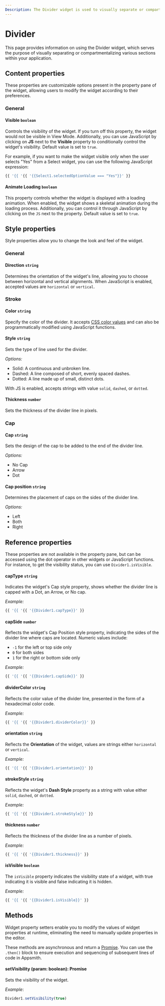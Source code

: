 ```yaml
---
Description: The Divider widget is used to visually separate or compartmentalise different parts of your application.
---
```

# Divider

This page provides information on using the Divider widget, which serves the purpose of visually separating or compartmentalizing various sections within your application.

## Content properties

These properties are customizable options present in the property pane of the widget, allowing users to modify the widget according to their preferences.


### General

#### Visible `boolean`

 

Controls the visibility of the widget. If you turn off this property, the widget would not be visible in View Mode. Additionally, you can use JavaScript by clicking on **JS** next to the **Visible** property to conditionally control the widget's visibility. Default value is set to `true`.

For example, if you want to make the widget visible only when the user selects "Yes" from a Select widget, you can use the following JavaScript expression: 
```js
{{ '{{ '{{ '{{Select1.selectedOptionValue === "Yes"}}' }}
```



</dd>

#### Animate Loading `boolean`


 

This property controls whether the widget is displayed with a loading animation. When enabled, the widget shows a skeletal animation during the loading process. Additionally, you can control it through JavaScript by clicking on the <code>JS</code> next to the property. Default value is set to `true`.

</dd>

## Style properties

Style properties allow you to change the look and feel of the widget.

### General

#### Direction `string` 

 

Determines the orientation of the widget's line, allowing you to choose between horizontal and vertical alignments. When JavaScript is enabled, accepted values are `horizontal` or `vertical`.

</dd>

### Stroke

#### Color `string`

 

Specify the color of the divider. It accepts [CSS color values](https://developer.mozilla.org/en-US/docs/Web/CSS/color) and can also be programmatically modified using JavaScript functions.


</dd>

#### Style `string`

 

Sets the type of line used for the divider.

*Options:*
* Solid: A continuous and unbroken line.
* Dashed: A line composed of short, evenly spaced dashes.
* Dotted: A line made up of small, distinct dots.

With JS is enabled, accepts strings with value `solid`, `dashed`, or `dotted`.


</dd>

#### Thickness `number` 


 

Sets the thickness of the divider line in pixels. 

</dd>

### Cap

#### Cap `string`

 

Sets the design of the cap to be added to the end of the divider line.

*Options:*
* No Cap
* Arrow
* Dot

</dd>

#### Cap position `string`

 

Determines the placement of caps on the sides of the divider line. 

*Options:*

* Left
* Both
* Right

</dd>

## Reference properties

These properties are not available in the property pane, but can be accessed using the dot operator in other widgets or JavaScript functions. For instance, to get the visibility status, you can use `Divider1.isVisible`.

#### capType `string`

 

Indicates the widget's Cap style property, shows whether the divider line is capped with a Dot, an Arrow, or No cap. 


*Example:*

```js
{{ '{{ '{{ '{{Divider1.capType}}' }}
```


</dd>


#### capSide `number`

 

Reflects the widget's Cap Position style property, indicating the sides of the divider line where caps are located. Numeric values include:

* `-1` for the left or top side only
* `0` for both sides
* `1` for the right or bottom side only

*Example:*

```js
{{ '{{ '{{ '{{Divider1.capSide}}' }}
```


</dd>

#### dividerColor `string`

 

Reflects the color value of the divider line, presented in the form of a hexadecimal color code.


*Example:*

```js
{{ '{{ '{{ '{{Divider1.dividerColor}}' }}
```


</dd>


#### orientation `string`

 

Reflects the **Orientation** of the widget, values are strings either `horizontal` or `vertical`.


*Example:*

```js
{{ '{{ '{{ '{{Divider1.orientation}}' }}
```


</dd>

#### strokeStyle `string`

 

Reflects the widget's **Dash Style** property as a string with value either `solid`, `dashed`, or `dotted`.


*Example:*

```js
{{ '{{ '{{ '{{Divider1.strokeStyle}}' }}
```


</dd>


#### thickness `number`

 

Reflects the thickness of the divider line as a number of pixels.


*Example:*

```js
{{ '{{ '{{ '{{Divider1.thickness}}' }}
```


</dd>

#### isVisible `boolean`

 

The `isVisible` property indicates the visibility state of a widget, with true indicating it is visible and false indicating it is hidden.

*Example:*

```js
{{ '{{ '{{ '{{Divider1.isVisible}}' }}
```

</dd>

## Methods

Widget property setters enable you to modify the values of widget properties at runtime, eliminating the need to manually update properties in the editor.

These methods are asynchronous and return a [Promise](/core-concepts/writing-code/javascript-promises#using-promises-in-appsmith). You can use the `.then()` block to ensure execution and sequencing of subsequent lines of code in Appsmith.


#### setVisibility (param: boolean): Promise

 

Sets the visibility of the widget.

*Example*:

```js
Divider1.setVisibility(true)
```

</dd>